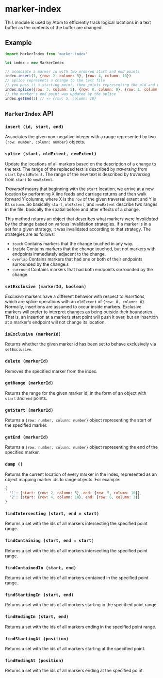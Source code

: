 # marker-index

This module is used by Atom to efficiently track logical locations in a text buffer as the contents of the buffer are changed.

## Example

```js
import MarkerIndex from 'marker-index'

let index = new MarkerIndex

// associate a marker id with two ordered start and end points
index.insert(1, {row: 2, column: 5}, {row: 4, column: 10})
// splice represents a change to the text file
// you pass it a starting point, then points representing the old and new extent
index.splice({row: 3, column: 5}, {row: 0, column: 0}, {row: 1, column: 0})
// the marker's end point was updated by the splice
index.getEnd(1) // => {row: 5, column: 10}
```

## `MarkerIndex` API

### `insert (id, start, end)`

Associates the given non-negative integer with a range represented by two `{row: number, column: number}` objects.

### `splice (start, oldExtent, newExtent)`

Update the locations of all markers based on the description of a change to the text. The range of the replaced text is described by *traversing* from `start` by `oldExtent`. The range of the new text is described by *traversing* from `start` to `newExtent`.

*Traversal* means that beginning with the `start` location, we arrive at a new location by performing X line feeds and carriage returns and then walk forward Y columns, where X is the `row` of the given traversal extent and Y is its `column`. So basically `start`, `oldExtent`, and `newExtent` describe two ranges in the file, basically the spatial before and after effects of a change.

This method returns an object that describes what markers were *invalidated* by the change based on various invalidation strategies. If a marker is in a set for a given strategy, it was invalidated according to that strategy. The strategies are as follows:

* `touch` Contains markers that the change touched in any way.
* `inside` Contains markers that the change touched, but not markers with endpoints immediately adjacent to the change.
* `overlap` Contains markers that had one or both of their endpoints surrounded by the change.s
* `surround` Contains markers that had both endpoints surrounded by the change.

### `setExclusive (markerId, boolean)`

*Exclusive* markers have a different behavior with respect to *insertions*, which are splice operations with an `oldExtent` of `{row: 0, column: 0}`. Normally, insertions are assumed to occur inside markers. Exclusive markers will prefer to interpret changes as being outside their boundaries. That is, an insertion at a markers start point will push it over, but an insertion at a marker's endpoint will not change its location.

### `isExclusive (markerId)`

Returns whether the given marker id has been set to behave exclusively via `setExclusive`.

### `delete (markerId)`

Removes the specified marker from the index.

### `getRange (markerId)`

Returns the range for the given marker id, in the form of an object with `start` and `end` points.

### `getStart (markerId)`

Returns a `{row: number, column: number}` object representing the start of the specified marker.

### `getEnd (markerId)`

Returns a `{row: number, column: number}` object representing the end of the specified marker.

### `dump ()`

Returns the current location of every marker in the index, represented as an object mapping marker ids to range objects. For example:

```js
{
  '1': {start: {row: 2, column: 5}, end: {row: 5, column: 10}},
  '2': {start: {row: 4, column: 10}, end: {row: 6, column: 3}}
}
```

### `findIntersecting (start, end = start)`

Returns a set with the ids of all markers intersecting the specified point range.

### `findContaining (start, end = start)`

Returns a set with the ids of all markers intersecting the specified point range.

### `findContainedIn (start, end)`

Returns a set with the ids of all markers contained in the specified point range.

### `findStartingIn (start, end)`

Returns a set with the ids of all markers starting in the specified point range.

### `findEndingIn (start, end)`

Returns a set with the ids of all markers ending in the specified point range.

### `findStartingAt (position)`

Returns a set with the ids of all markers starting at the specified point.

### `findEndingAt (position)`

Returns a set with the ids of all markers ending at the specified point.
